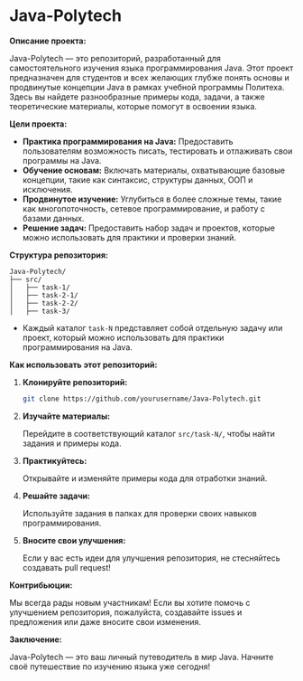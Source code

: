 # Java-Polytech

**Описание проекта:**

Java-Polytech — это репозиторий, разработанный для самостоятельного изучения языка программирования Java. Этот проект предназначен для студентов и всех желающих глубже понять основы и продвинутые концепции Java в рамках учебной программы Политеха. Здесь вы найдете разнообразные примеры кода, задачи, а также теоретические материалы, которые помогут в освоении языка.

**Цели проекта:**

- **Практика программирования на Java:** Предоставить пользователям возможность писать, тестировать и отлаживать свои программы на Java.
- **Обучение основам:** Включать материалы, охватывающие базовые концепции, такие как синтаксис, структуры данных, ООП и исключения.
- **Продвинутое изучение:** Углубиться в более сложные темы, такие как многопоточность, сетевое программирование, и работу с базами данных.
- **Решение задач:** Предоставить набор задач и проектов, которые можно использовать для практики и проверки знаний.

**Структура репозитория:**

```plaintext
Java-Polytech/
├── src/
│   ├── task-1/
│   ├── task-2-1/
│   ├── task-2-2/
│   ├── task-3/
```

- Каждый каталог `task-N` представляет собой отдельную задачу или проект, который можно использовать для практики программирования на Java.

**Как использовать этот репозиторий:**

1. **Клонируйте репозиторий:**

   ```bash
   git clone https://github.com/yourusername/Java-Polytech.git
   ```

2. **Изучайте материалы:**

   Перейдите в соответствующий каталог `src/task-N/`, чтобы найти задания и примеры кода.

3. **Практикуйтесь:**

   Открывайте и изменяйте примеры кода для отработки знаний.

4. **Решайте задачи:**

   Используйте задания в папках для проверки своих навыков программирования.

5. **Вносите свои улучшения:**

   Если у вас есть идеи для улучшения репозитория, не стесняйтесь создавать pull request!

**Контрибьюции:**

Мы всегда рады новым участникам! Если вы хотите помочь с улучшением репозитория, пожалуйста, создавайте issues и предложения или даже вносите свои изменения.

**Заключение:**

Java-Polytech — это ваш личный путеводитель в мир Java. Начните своё путешествие по изучению языка уже сегодня!
